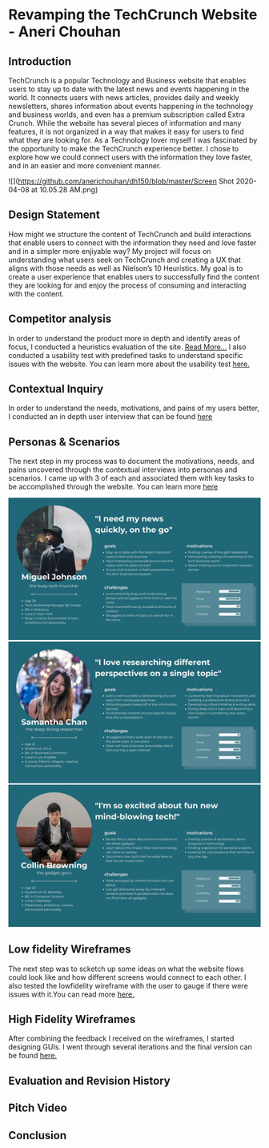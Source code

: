 # Revamping the TechCrunch Website - Aneri Chouhan

## Introduction

TechCrunch is a popular Technology and Business website that enables users to stay up to date with the latest news and events happening in the world. It connects users with news articles, provides daily and weekly newsletters, shares information about events happening in the technology and business worlds, and even has a premium subscription called Extra Crunch. While the website has several pieces of information and many features, it is not organized in a way that makes it easy for users to find what they are looking for. As a Technology lover myself I was fascinated by the opportunity to make the TechCrunch experience better. I chose to explore how we could connect users with the information they love faster, and in an easier and more convenient manner. 

![](https://github.com/anerichouhan/dh150/blob/master/Screen Shot 2020-04-08 at 10.05.28 AM.png)

## Design Statement
How might we structure the content of TechCrunch and build interactions that enable users to connect with the information they need and love faster and in a simpler more enjiyable way? My project will focus on understanding what users seek on TechCrunch and creating a UX that aligns with those needs as well as Nielson’s 10 Heuristics. My goal is to create a user experience that enables users to successfully find the content they are looking for and enjoy the process of consuming and interacting with the content.

## Competitor analysis
In order to understand the product more in depth and identify areas of focus, I conducted a heuristics evaluation of the site. 
[Read More...](https://github.com/anerichouhan/dh150/blob/master/README.md)
I also conducted a usability test with predefined tasks to understand specific issues with the website. You can learn more about the usability test [here.](https://github.com/anerichouhan/dh150-assignment2)

## Contextual Inquiry
In order to understand the needs, motivations, and pains of my users better, I conducted an in depth user interview that can be found [here](https://github.com/anerichouhan/dh150-assignment04/blob/master/README.md)

## Personas & Scenarios
The next step in my process was to document the motivations, needs, and pains uncovered through the contextual interviews into personas and scenarios. I came up with 3 of each and associated them with key tasks to be accomplished through the website. You can learn more [here](https://github.com/anerichouhan/dh150-personas)


![Persona 1](https://github.com/anerichouhan/dh150-personas/blob/master/1.jpg)
![Persona 2](https://github.com/anerichouhan/dh150-personas/blob/master/3.jpg)
![Persona 3](https://github.com/anerichouhan/dh150-personas/blob/master/5.jpg)

## Low fidelity Wireframes
The next step was to scketch up some ideas on what the website flows could look like and how different screens would connect to each other. I also tested the lowfidelity wireframe with the user to gauge if there were issues with it.You can read more [here.](https://github.com/anerichouhan/lowfi_wireflows/blob/master/README.md)

## High Fidelity Wireframes
After combining the feedback I received on the wireframes, I started designing GUIs. I went through several iterations and the final version can be found [here.](https://www.figma.com/proto/V0V8dwrWILpboToyAR4MYm/TechCrunch?node-id=12%3A4&viewport=-184%2C-712%2C0.3589796721935272&scaling=min-zoom)

## Evaluation and Revision History

## Pitch Video

## Conclusion


